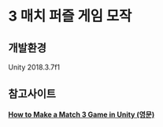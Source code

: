 # 3 매치 퍼즐 게임 모작



## 개발환경

Unity 2018.3.7f1



## 참고사이트

[**How to Make a Match 3 Game in Unity (영문)**](https://www.raywenderlich.com/673-how-to-make-a-match-3-game-in-unity)

